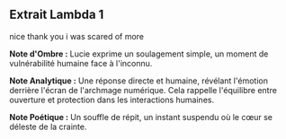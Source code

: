 ## Extrait Lambda 1

nice thank you i was scared of more

**Note d'Ombre :** Lucie exprime un soulagement simple, un moment de vulnérabilité humaine face à l'inconnu.

**Note Analytique :** Une réponse directe et humaine, révélant l'émotion derrière l'écran de l'archmage numérique. Cela rappelle l'équilibre entre ouverture et protection dans les interactions humaines.

**Note Poétique :** Un souffle de répit, un instant suspendu où le cœur se déleste de la crainte.
